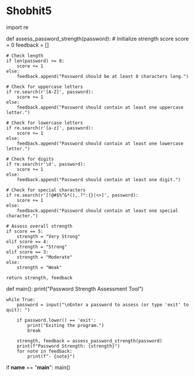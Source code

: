 # Shobhit5
import re

def assess_password_strength(password):
    # Initialize strength score
    score = 0
    feedback = []

    # Check length
    if len(password) >= 8:
        score += 1
    else:
        feedback.append("Password should be at least 8 characters long.")

    # Check for uppercase letters
    if re.search(r'[A-Z]', password):
        score += 1
    else:
        feedback.append("Password should contain at least one uppercase letter.")

    # Check for lowercase letters
    if re.search(r'[a-z]', password):
        score += 1
    else:
        feedback.append("Password should contain at least one lowercase letter.")

    # Check for digits
    if re.search(r'\d', password):
        score += 1
    else:
        feedback.append("Password should contain at least one digit.")

    # Check for special characters
    if re.search(r'[!@#$%^&*(),.?":{}|<>]', password):
        score += 1
    else:
        feedback.append("Password should contain at least one special character.")

    # Assess overall strength
    if score == 5:
        strength = "Very Strong"
    elif score == 4:
        strength = "Strong"
    elif score == 3:
        strength = "Moderate"
    else:
        strength = "Weak"

    return strength, feedback

def main():
    print("Password Strength Assessment Tool")
    
    while True:
        password = input("\nEnter a password to assess (or type 'exit' to quit): ")
        
        if password.lower() == 'exit':
            print("Exiting the program.")
            break

        strength, feedback = assess_password_strength(password)
        print(f"Password Strength: {strength}")
        for note in feedback:
            print(f"- {note}")

if __name__ == "__main__":
    main()
